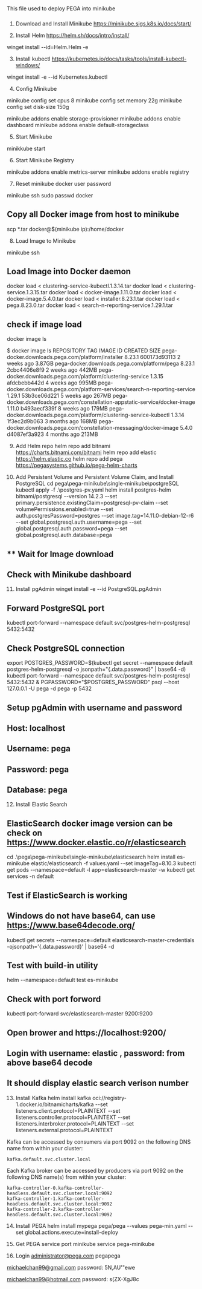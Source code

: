 ###
This file used to deploy PEGA into minikube
###

1) Download and Install Minikube
https://minikube.sigs.k8s.io/docs/start/

2) Install Helm
https://helm.sh/docs/intro/install/

winget install --id=Helm.Helm  -e

3) Install kubectl
https://kubernetes.io/docs/tasks/tools/install-kubectl-windows/

winget install -e --id Kubernetes.kubectl

4) Config Minikube

minikube config set cpus 8
minikube config set memory 22g
minikube config set disk-size 150g

minikube addons enable storage-provisioner
minikube addons enable dashboard
minikube addons enable default-storageclass

5) Start Minikube

minikkube start

6) Start Minikube Registry

minikube addons enable metrics-server
minikube addons enable registry

7) Reset minikube docker user password

minikube ssh
sudo passwd docker
## Copy all Docker image from host to minikube
scp *.tar docker@$(minikube ip):/home/docker

8) Load Image to Minikube

minikube ssh
## Load Image into Docker daemon
docker load < clustering-service-kubectl.1.3.14.tar
docker load < clustering-service.1.3.15.tar
docker load < docker-image.1.11.0.tar
docker load < docker-image.5.4.0.tar
docker load < installer.8.23.1.tar
docker load < pega.8.23.0.tar
docker load < search-n-reporting-service.1.29.1.tar
## check if image load
docker image ls

$ docker image ls
REPOSITORY                                                                    TAG       IMAGE ID       CREATED         SIZE
pega-docker.downloads.pega.com/platform/installer                             8.23.1    600173d93113   2 weeks ago     3.87GB
pega-docker.downloads.pega.com/platform/pega                                  8.23.1    2cbc4406e8f9   2 weeks ago     442MB
pega-docker.downloads.pega.com/platform/clustering-service                    1.3.15    afdcbebb442d   4 weeks ago     995MB
pega-docker.downloads.pega.com/platform-services/search-n-reporting-service   1.29.1    53b3ce06d221   5 weeks ago     267MB
pega-docker.downloads.pega.com/constellation-appstatic-service/docker-image   1.11.0    b493aecf339f   8 weeks ago     179MB
pega-docker.downloads.pega.com/platform/clustering-service-kubectl            1.3.14    1f3ec2d9b063   3 months ago    168MB
pega-docker.downloads.pega.com/constellation-messaging/docker-image           5.4.0     d4087ef3a923   4 months ago    213MB

9) Add Helm repo
helm repo add bitnami https://charts.bitnami.com/bitnami
helm repo add elastic https://helm.elastic.co
helm repo add pega https://pegasystems.github.io/pega-helm-charts

10) Add Persistent Volume and Persistent Volume Claim, and Install PostgreSQL 
cd pega\pega-minikube\single-minikube\postgreSQL
kubectl apply -f .\postgres-pv.yaml
helm install postgres-helm bitnami/postgresql --version 14.2.3 --set primary.persistence.existingClaim=postgresql-pv-claim --set volumePermissions.enabled=true --set auth.postgresPassword=postgres --set image.tag=14.11.0-debian-12-r6 --set global.postgresql.auth.username=pega --set global.postgresql.auth.password=pega --set global.postgresql.auth.database=pega
## ** Wait for Image download
##
## Check with Minikube dashboard

11) Install pgAdmin
winget install -e --id PostgreSQL.pgAdmin
##
## Forward PostgreSQL port
kubectl port-forward --namespace default svc/postgres-helm-postgresql 5432:5432

## Check PostgreSQL connection
export POSTGRES_PASSWORD=$(kubectl get secret --namespace default postgres-helm-postgresql -o jsonpath="{.data.password}" | base64 -d)
kubectl port-forward --namespace default svc/postgres-helm-postgresql 5432:5432 & PGPASSWORD="$POSTGRES_PASSWORD" psql --host 127.0.0.1 -U pega -d pega -p 5432
##
## Setup pgAdmin with username and password
##
## Host: localhost
## Username: pega
## Password: pega
## Database: pega

12) Install Elastic Search
## ElasticSearch docker image version can be check on https://www.docker.elastic.co/r/elasticsearch
cd .\pega\pega-minikube\single-minikube\elasticsearch
helm install es-minikube elastic/elasticsearch -f values.yaml --set imageTag=8.10.3
kubectl get pods --namespace=default -l app=elasticsearch-master -w
kubectl get services -n default

## Test if ElasticSearch is working
## Windows do not have base64, can use https://www.base64decode.org/
kubectl get secrets --namespace=default elasticsearch-master-credentials -ojsonpath='{.data.password}' | base64 -d
## Test with build-in utility
helm --namespace=default test es-minikube
## Check with port forword
kubectl port-forward svc/elasticsearch-master 9200:9200
## Open brower and https://localhost:9200/
## Login with username: elastic , password: from above base64 decode
## It should display elastic search verison number

13) Install Kafka
helm install kafka oci://registry-1.docker.io/bitnamicharts/kafka --set listeners.client.protocol=PLAINTEXT --set listeners.controller.protocol=PLAINTEXT --set listeners.interbroker.protocol=PLAINTEXT --set listeners.external.protocol=PLAINTEXT

Kafka can be accessed by consumers via port 9092 on the following DNS name from within your cluster:

    kafka.default.svc.cluster.local

Each Kafka broker can be accessed by producers via port 9092 on the following DNS name(s) from within your cluster:

    kafka-controller-0.kafka-controller-headless.default.svc.cluster.local:9092
    kafka-controller-1.kafka-controller-headless.default.svc.cluster.local:9092
    kafka-controller-2.kafka-controller-headless.default.svc.cluster.local:9092


14) Install PEGA
helm install mypega pega/pega --values pega-min.yaml --set global.actions.execute=install-deploy

15) Get PEGA service port
minikube service pega-minikube

16) Login
administrator@pega.com
pegapega


michaelchan99@gmail.com
password:
5N,AU'"ewe


michaelchan99@hotmail.com
password:
s(ZX-XgJ8c